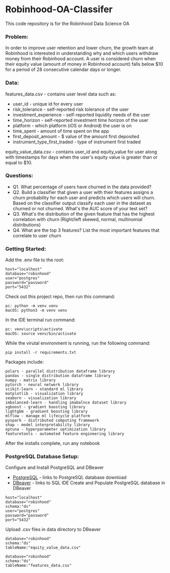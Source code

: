 # Robinhood-OA-Classifer
This code repository is for the Robinhood Data Science OA

### Problem:

In order to improve user retention and lower churn, the growth team at Robinhood is interested in understanding why and which users withdraw money from their Robinhood account.  A user is considered churn when their equity value (amount of money in Robinhood account) falls below $10 for a period of 28 consecutive calendar days or longer.

### Data:

features_data.csv - contains user level data such as:
* user_id - unique id for every user
* risk_tolerance - self-reported risk tolerance of the user
* investment_experience - self-reported liquidity needs of the user
* time_horizon - self-reported investment time horizon of the user
* platform - which platform (iOS or Android) the user is on
* time_spent - amount of time spent on the app
* first_deposit_amount - $ value of the amount first deposited
* instrument_type_first_traded - type of instrument first traded


equity_value_data.csv - contains user_id and equity_value for user along with timestamps for days when the user's equity value is greater than or equal to $10.

### Questions:

* Q1. What percentage of users have churned in the data provided?
* Q2. Build a classifier that given a user with their features assigns a churn probability for each user and predicts which users will churn. Based on the classifier output classify each user in the dataset as churned or not churned. What's the AUC score of your test set?
* Q3. What's the distribution of the given feature that has the highest correlation with churn (Right/left skewed, normal, multinomial distributions)
* Q4. What are the top 3 features? List the most important features that correlate to user churn

### Getting Started:
Add the .env file to the root:
```
host="localhost"
database="robinhood"
user="postgres"
password="password"
port="5432"
```
Check out this project repo, then run this command:
```
pc: python -m venv venv
macOS: python3 -m venv venv
```
In the IDE terminal run command:
```
pc: venv\scripts\activate
macOS: source venv/bin/activate
```
While the virutal environment is running, run the following command:
```
pip install -r requirements.txt
```
 Packages include:
```
polars - parallel distribution dataframe library
pandas - single distribution dataframe library
numpy - matrix library
pytorch - neural network library
scikit-learn - standard ml library
matplotlib - visualization library
seaborn - visualization library
imbalanced-learn - handling imabalnce dataset library
xgboost - gradient boosting library
lightgbm - gradient boosting library
mlflow - manage ml lifecycle platform
pyspark - distributed computing framework
shap - model interpretability library
optuna - hyperparameter optimization library
featuretools - automated feature engineering library
```
After the installs complete, run any notebook

### PostgreSQL Database Setup:
Configure and Install PostgreSQL and DBeaver
* [PostgreSQL](https://www.enterprisedb.com/downloads/postgres-postgresql-downloads) - links to PostgreSQL database download
* [DBeaver](https://dbeaver.io/) - links to SQL IDE
Create and Populate PostgreSQL database in DBeaver
```
host="localhost"
database="robinhood"
schema:"ds"
user="postgres"
password="password"
port="5432"
```
Upload .csv files in data directory to DBeaver
```
database="robinhood"
schema:"ds"
tableName:"equity_value_data.csv"

database="robinhood"
schema:"ds"
tableName:"features_data.csv"
```
